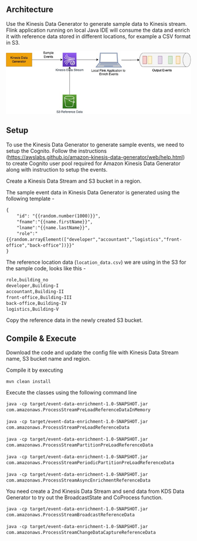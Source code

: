 
## Architecture
Use the Kinesis Data Generator to generate sample data to Kinesis stream. Flink application running on local Java IDE will consume the data and enrich it with reference data stored in different locations, for example a CSV format in S3.

![High level architecture to enrich events coming from Kinesis Data Streams with the static reference data stored in S3](src/main/resources/arch.jpg)

## Setup

To use the Kinesis Data Generator to generate sample events, we need to setup the Cognito. Follow the instructions (https://awslabs.github.io/amazon-kinesis-data-generator/web/help.html) to create Cognito user pool required for Amazon Kinesis Data Generator along with instruction to setup the events.

Create a Kinesis Data Stream and S3 bucket in a region.

The sample event data in Kinesis Data Generator is generated using the following template -

    {
        "id": "{{random.number(1000)}}",
        "fname":"{{name.firstName}}",
        "lname":"{{name.lastName}}",
        "role":"{{random.arrayElement(["developer","accountant","logistics","front-office","back-office"])}}"
    }


The reference location data (`location_data.csv`) we are using in the S3 for the sample code, looks like this -

    role,building_no
    developer,Building-I
    accountant,Building-II
    front-office,Building-III
    back-office,Building-IV
    logistics,Building-V

Copy the reference data in the newly created S3 bucket.

## Compile & Execute

Download the code and update the config file with Kinesis Data Stream name, S3 bucket name and region.

Compile it by executing

    mvn clean install

Execute the classes using the following command line

    java -cp target/event-data-enrichment-1.0-SNAPSHOT.jar com.amazonaws.ProcessStreamPreLoadReferenceDataInMemory

    java -cp target/event-data-enrichment-1.0-SNAPSHOT.jar com.amazonaws.ProcessStreamPreLoadReferenceData
    
    java -cp target/event-data-enrichment-1.0-SNAPSHOT.jar com.amazonaws.ProcessStreamPartitionPreLoadReferenceData

    java -cp target/event-data-enrichment-1.0-SNAPSHOT.jar com.amazonaws.ProcessStreamPeriodicPartitionPreLoadReferenceData

    java -cp target/event-data-enrichment-1.0-SNAPSHOT.jar com.amazonaws.ProcessStreamAsyncEnrichmentReferenceData

You need create a 2nd Kinesis Data Stream and send data from KDS Data Generator to try out the BroadcastState and CoProcess function.

    java -cp target/event-data-enrichment-1.0-SNAPSHOT.jar com.amazonaws.ProcessStreamBroadcastReferenceData

    java -cp target/event-data-enrichment-1.0-SNAPSHOT.jar com.amazonaws.ProcessStreamChangeDataCaptureReferenceData
